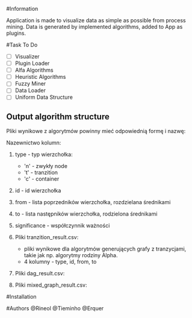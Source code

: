 #Information
    
Application is made to visualize data as simple as possible from process mining.
Data is generated by implemented algorithms, added to App as plugins.


#Task To Do
- [ ] Visualizer
- [ ] Plugin Loader
- [ ] Alfa Algorithms
- [ ] Heuristic Algorithms
- [ ] Fuzzy Miner
- [ ] Data Loader
- [ ] Uniform Data Structure

## Output algorithm structure
Pliki wynikowe z algorytmów powinny mieć odpowiednią formę i nazwę:

Nazewnictwo kolumn:
1. type - typ wierzchołka:
    - 'n' - zwykły node
    - 't' - tranzition
    - 'c' - container
    <!--TODO: dodać kolejne typy, jeżeli będą wymagane -->
2. id - id wierzchołka
3. from - lista poprzedników wierzchołka, rozdzielana średnikami
4. to - lista następników wierzchołka, rodzielona średnikami
5. significance - współczynnik ważności

1. Pliki tranzition_result.csv:
    - pliki wynikowe dla algorytmów generujących grafy z tranzycjami, takie jak np. algorytmy rodziny Alpha.
    - 4 kolumny - type, id, from, to
    
2. Pliki dag_result.csv:
    <!-- TODO: podać co -->
3. Pliki mixed_graph_result.csv:
    <!-- TODO: podać co -->


#Installation
<!--TODO-->


#Authors
@Rineol
@Tieminho
@Erquer

